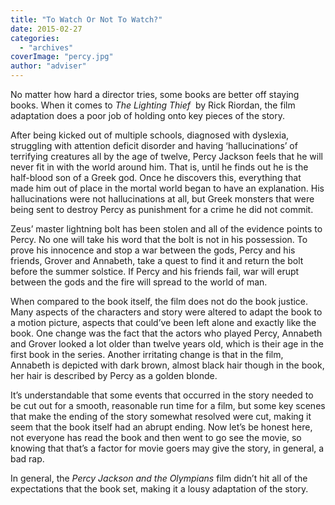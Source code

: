 ```yaml
---
title: "To Watch Or Not To Watch?"
date: 2015-02-27
categories: 
  - "archives"
coverImage: "percy.jpg"
author: "adviser"
---
```


No matter how hard a director tries, some books are better off staying books. When it comes to _The Lighting Thief_  by Rick Riordan, the film adaptation does a poor job of holding onto key pieces of the story.

After being kicked out of multiple schools, diagnosed with dyslexia, struggling with attention deficit disorder and having ‘hallucinations’ of terrifying creatures all by the age of twelve, Percy Jackson feels that he will never fit in with the world around him. That is, until he finds out he is the half-blood son of a Greek god. Once he discovers this, everything that made him out of place in the mortal world began to have an explanation. His hallucinations were not hallucinations at all, but Greek monsters that were being sent to destroy Percy as punishment for a crime he did not commit.

Zeus’ master lightning bolt has been stolen and all of the evidence points to Percy. No one will take his word that the bolt is not in his possession. To prove his innocence and stop a war between the gods, Percy and his friends, Grover and Annabeth, take a quest to find it and return the bolt before the summer solstice. If Percy and his friends fail, war will erupt between the gods and the fire will spread to the world of man.

When compared to the book itself, the film does not do the book justice. Many aspects of the characters and story were altered to adapt the book to a motion picture, aspects that could’ve been left alone and exactly like the book. One change was the fact that the actors who played Percy, Annabeth and Grover looked a lot older than twelve years old, which is their age in the first book in the series. Another irritating change is that in the film, Annabeth is depicted with dark brown, almost black hair though in the book, her hair is described by Percy as a golden blonde.

It’s understandable that some events that occurred in the story needed to be cut out for a smooth, reasonable run time for a film, but some key scenes that make the ending of the story somewhat resolved were cut, making it seem that the book itself had an abrupt ending. Now let’s be honest here, not everyone has read the book and then went to go see the movie, so knowing that that’s a factor for movie goers may give the story, in general, a bad rap.

In general, the _Percy Jackson and the Olympians_ film didn’t hit all of the expectations that the book set, making it a lousy adaptation of the story.
